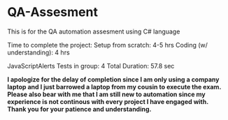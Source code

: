 # QA-Assesment
This is for the QA automation assesment using C# language

Time to complete the project:
Setup from scratch: 4-5 hrs
Coding (w/ understanding): 4 hrs

JavaScriptAlerts
  Tests in group: 4
   Total Duration: 57.8 sec

**I apologize for the delay of completion since I am only using a company laptop and I just barrowed a laptop from my cousin to execute the exam. Please also bear with me that I am still new to automation since my experience is not continous with every project I have engaged with. Thank you for your patience and understanding.**
